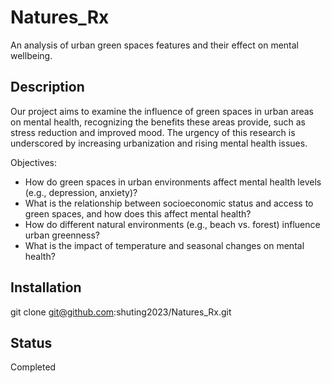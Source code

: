 # Natures_Rx
An analysis of urban green spaces features and their effect on mental wellbeing.

## Description
Our project aims to examine the influence of green spaces in urban areas on mental health, recognizing the benefits these areas provide, such as stress reduction and improved mood. The urgency of this research is underscored by increasing urbanization and rising mental health issues. 

Objectives:

* How do green spaces in urban environments affect mental health levels (e.g., depression, anxiety)?
* What is the relationship between socioeconomic status and access to green spaces, and how does this affect mental health?
* How do different natural environments (e.g., beach vs. forest) influence urban greenness?
* What is the impact of temperature and seasonal changes on mental health?

## Installation
git clone git@github.com:shuting2023/Natures_Rx.git

## Status
Completed
